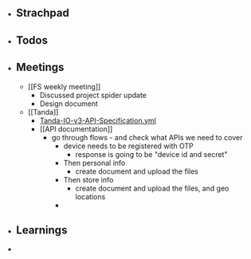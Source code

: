 - ## Strachpad
- ## Todos
- ## Meetings
	- [[FS weekly meeting]]
		- Discussed project spider update
		- Design document
	- [[Tanda]]
		- [Tanda-IO-v3-API-Specification.yml](../assets/Tanda-IO-v3-API-Specification_(1)_1681906155232_0.yml)
		- [[API documentation]]
			- go through flows - and check what APIs we need to cover
				- device needs to be registered with OTP
					- response is going to be "device id and secret"
				- Then personal info
					- create document and upload the files
				- Then store info
					- create document and upload the files, and geo locations
				-
- ## Learnings
-